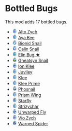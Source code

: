 # Bottled Bugs

This mod adds 17 bottled bugs.

- <img src="https://raw.githubusercontent.com/Ceterai/Enternia/main/objects/alta/special/bugs/alto_zych/icon.png" alt="Alto Zych icon" loading="lazy" width="auto" height="16px"/> [Alto Zych](https://ceterai.github.io/MyEnternia/Wiki/AltoZych)
- <img src="https://raw.githubusercontent.com/Ceterai/Enternia/main/objects/alta/special/bugs/aya_bee/icon.png" alt="Aya Bee icon" loading="lazy" width="auto" height="16px"/> [Aya Bee](https://ceterai.github.io/MyEnternia/Wiki/AyaBee)
- <img src="https://raw.githubusercontent.com/Ceterai/Enternia/main/objects/alta/special/critters/bionid_snail/icon.png" alt="Bionid Snail icon" loading="lazy" width="auto" height="16px"/> [Bionid Snail](https://ceterai.github.io/MyEnternia/Wiki/BionidSnail)
- <img src="https://raw.githubusercontent.com/Ceterai/Enternia/main/objects/alta/special/critters/calin_snail/icon.png" alt="Calin Snail icon" loading="lazy" width="auto" height="16px"/> [Calin Snail](https://ceterai.github.io/MyEnternia/Wiki/CalinSnail)
- <img src="https://raw.githubusercontent.com/Ceterai/Enternia/main/objects/alta/special/bugs/elin_bug/icon.png" alt="Elin Bug ★ icon" loading="lazy" width="auto" height="16px"/> [Elin Bug ★](https://ceterai.github.io/MyEnternia/Wiki/ElinBug)
- <img src="https://raw.githubusercontent.com/Ceterai/Enternia/main/objects/alta/special/critters/gheatsyn_snail/icon.png" alt="Gheatsyn Snail icon" loading="lazy" width="auto" height="16px"/> [Gheatsyn Snail](https://ceterai.github.io/MyEnternia/Wiki/GheatsynSnail)
- <img src="https://raw.githubusercontent.com/Ceterai/Enternia/main/objects/alta/special/bugs/ion_klee/icon.png" alt="Ion Klee icon" loading="lazy" width="auto" height="16px"/> [Ion Klee](https://ceterai.github.io/MyEnternia/Wiki/IonKlee)
- <img src="https://raw.githubusercontent.com/Ceterai/Enternia/main/objects/alta/special/bugs/juviley/icon.png" alt="Juviley icon" loading="lazy" width="auto" height="16px"/> [Juviley](https://ceterai.github.io/MyEnternia/Wiki/Juviley)
- <img src="https://raw.githubusercontent.com/Ceterai/Enternia/main/objects/alta/special/bugs/klee/icon.png" alt="Klee icon" loading="lazy" width="auto" height="16px"/> [Klee](https://ceterai.github.io/MyEnternia/Wiki/Klee)
- <img src="https://raw.githubusercontent.com/Ceterai/Enternia/main/objects/alta/special/bugs/klee_prime/icon.png" alt="Klee Prime icon" loading="lazy" width="auto" height="16px"/> [Klee Prime](https://ceterai.github.io/MyEnternia/Wiki/KleePrime)
- <img src="https://raw.githubusercontent.com/Ceterai/Enternia/main/objects/alta/special/critters/phosnail/icon.png" alt="Phosnail icon" loading="lazy" width="auto" height="16px"/> [Phosnail](https://ceterai.github.io/MyEnternia/Wiki/Phosnail)
- <img src="https://raw.githubusercontent.com/Ceterai/Enternia/main/objects/alta/special/bugs/prism_wing/icon.png" alt="Prism Wing icon" loading="lazy" width="auto" height="16px"/> [Prism Wing](https://ceterai.github.io/MyEnternia/Wiki/PrismWing)
- <img src="https://raw.githubusercontent.com/Ceterai/Enternia/main/objects/alta/special/bugs/starfly/icon.png" alt="Starfly icon" loading="lazy" width="auto" height="16px"/> [Starfly](https://ceterai.github.io/MyEnternia/Wiki/Starfly)
- <img src="https://raw.githubusercontent.com/Ceterai/Enternia/main/objects/alta/special/bugs/strizychar/icon.png" alt="Strizychar icon" loading="lazy" width="auto" height="16px"/> [Strizychar](https://ceterai.github.io/MyEnternia/Wiki/Strizychar)
- <img src="https://raw.githubusercontent.com/Ceterai/Enternia/main/objects/alta/special/bugs/unwarped_fly/icon.png" alt="Unwarped Fly icon" loading="lazy" width="auto" height="16px"/> [Unwarped Fly](https://ceterai.github.io/MyEnternia/Wiki/UnwarpedFly)
- <img src="https://raw.githubusercontent.com/Ceterai/Enternia/main/objects/alta/special/bugs/vio_zych/icon.png" alt="Vio Zych icon" loading="lazy" width="auto" height="16px"/> [Vio Zych](https://ceterai.github.io/MyEnternia/Wiki/VioZych)
- <img src="https://raw.githubusercontent.com/Ceterai/Enternia/main/objects/alta/special/critters/warped_spider/icon.png" alt="Warped Spider icon" loading="lazy" width="auto" height="16px"/> [Warped Spider](https://ceterai.github.io/MyEnternia/Wiki/WarpedSpider)
